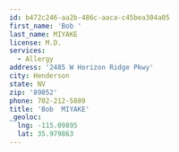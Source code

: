 ```yaml
---
id: b472c246-aa2b-486c-aaca-c45bea304a05
first_name: 'Bob '
last_name: MIYAKE
license: M.D.
services:
  - Allergy
address: '2485 W Horizon Ridge Pkwy'
city: Henderson
state: NV
zip: '89052'
phone: 702-212-5889
title: 'Bob  MIYAKE'
_geoloc:
  lng: -115.09895
  lat: 35.979863
---
```

